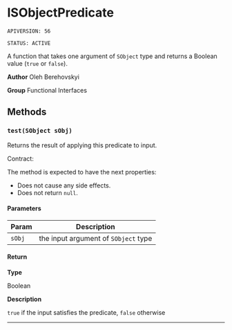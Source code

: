 # ISObjectPredicate

`APIVERSION: 56`

`STATUS: ACTIVE`

A function that takes one argument of `SObject` type and returns a Boolean value (`true` or `false`).


**Author** Oleh Berehovskyi


**Group** Functional Interfaces

## Methods
### `test(SObject sObj)`

Returns the result of applying this predicate to input. <p>Contract:</p> The method is expected to have the next properties: <ul>     <li>Does not cause any side effects.</li>     <li>Does not return `null`.</li> </ul>

#### Parameters
|Param|Description|
|---|---|
|`sObj`|the input argument of `SObject` type|

#### Return

**Type**

Boolean

**Description**

`true` if the input satisfies the predicate, `false` otherwise

---
